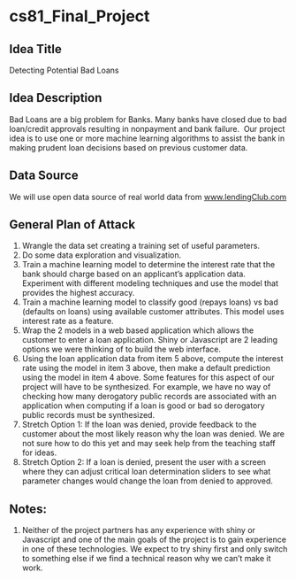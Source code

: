 # cs81_Final_Project

Idea Title
-----------
Detecting Potential Bad Loans

Idea Description
-----------------
Bad Loans are a big problem for Banks. Many banks have closed due to bad loan/credit approvals resulting in nonpayment and bank failure.  Our project idea is to use one or more machine learning algorithms to assist the bank in making prudent loan decisions based on previous customer data.

Data Source 
-----------
We will use open data source of real world data from www.lendingClub.com

General Plan of Attack
-----------------------
1. Wrangle the data set creating a training set of useful parameters.
2. Do some data exploration and visualization.
3. Train a machine learning model to determine the interest rate that the bank should charge based on an applicant’s application data.  Experiment with different modeling techniques and use the model that provides the highest accuracy.
4. Train a machine learning model to classify good (repays loans) vs bad (defaults on loans) using available customer attributes.  This model uses interest rate as a feature.
5. Wrap the 2 models in a web based application which allows the customer to enter a loan application.  Shiny or Javascript are 2 leading options we were thinking of to build the web interface.  
6. Using the loan application data from item 5 above, compute the interest rate using the model in item 3 above, then make a default prediction using the model in item 4 above.  Some features for this aspect of our project will have to be synthesized.  For example, we have no way of checking how many derogatory public records are associated with an application when computing if a loan is good or bad so derogatory public records must be synthesized.
7. Stretch Option 1: If the loan was denied, provide feedback to the customer about the most likely reason why the loan was denied.  We are not sure how to do this yet and may seek help from the teaching staff for ideas.
8. Stretch Option 2: If a loan is denied, present the user with a screen where they can adjust critical loan determination sliders to see what parameter changes would change the loan from denied to approved.

Notes:
------
1. Neither of the project partners has any experience with shiny or Javascript and one of the main goals of the project is to gain experience in one of these technologies.  We expect to try shiny first and only switch to something else if we find a technical reason why we can’t make it work.
